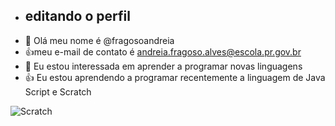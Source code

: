 - ## editando o perfil 
- 👋 Olá meu nome é @fragosoandreia
-  :+1:meu e-mail de contato é andreia.fragoso.alves@escola.pr.gov.br 
- 🌱 Eu estou interessada em aprender a programar novas linguagens 
- :+1: Eu estou aprendendo a programar recentemente a linguagem de Java Script e Scratch

![Scratch](https://img.shields.oi/bandge/Scratch-4D97FF?style=for-the-bandge&logo=Scratch&logoColor=white)
